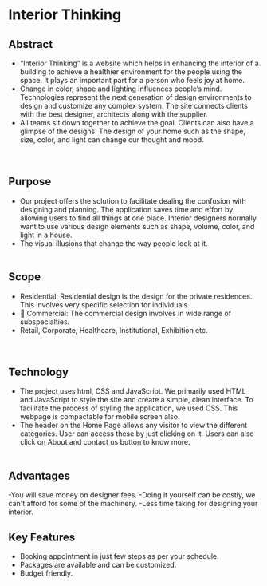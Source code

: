 # Interior Thinking<br />

## Abstract<br /> 
- “Interior Thinking” is a website which helps in enhancing the interior of a building to achieve a healthier environment for the people using the space. It plays an important part for a person who feels joy at home.<br />  
- Change in color, shape and lighting influences people’s mind. Technologies represent the next generation of design environments to design and customize any complex system. The site connects clients with the best designer, architects along with the supplier.<br /> 
- All teams sit down together to achieve the goal. Clients can also have a glimpse of the designs. The design of your home such as the shape, size, color, and light can change our thought and mood.<br /> 
<br /> <br />
## Purpose<br /> 
- Our project offers the solution to facilitate dealing the confusion with designing and planning. The application saves time and effort by allowing users to find all things at one place. Interior designers normally want to use various design elements such as shape, volume, color, and light in a house. 
- The visual illusions that change the way people look at it.
<br /> <br />
## Scope<br /> 
- Residential: Residential design is the design for the private residences. This involves very specific selection for individuals.
- 	Commercial: The commercial design involves in wide range of subspecialties.
- Retail, Corporate, Healthcare, Institutional, Exhibition etc.    
<br /> <br />
## Technology<br /> 
- The project uses html, CSS and JavaScript. We primarily used HTML and JavaScript to style the site and create a simple, clean interface. To facilitate the process of styling the application, we used CSS. This webpage is compactable for mobile screen also.
- The header on the Home Page allows any visitor to view the different categories. User can access these by just clicking on it. Users can also click on About and contact us button to know more.
<br /> <br />
## Advantages<br /> 
-You will save money on designer fees.
-Doing it yourself can be costly, we can't afford for some of the machinery.
-Less time taking for designing your interior.

## Key Features<br /> 
- Booking appointment in just few steps as per your schedule.
- Packages are available and can be customized.
- Budget friendly.

